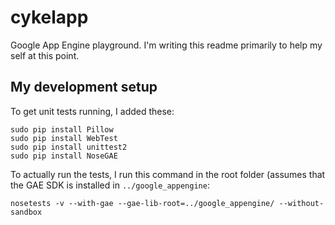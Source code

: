 cykelapp
========

Google App Engine playground. I'm writing this readme primarily to help my
self at this point.

My development setup
--------------------

To get unit tests running, I added these:

```
sudo pip install Pillow
sudo pip install WebTest
sudo pip install unittest2
sudo pip install NoseGAE
```

To actually run the tests, I run this command in the root folder (assumes that
the GAE SDK is installed in `../google_appengine`:

```nosetests -v --with-gae --gae-lib-root=../google_appengine/ --without-sandbox```
